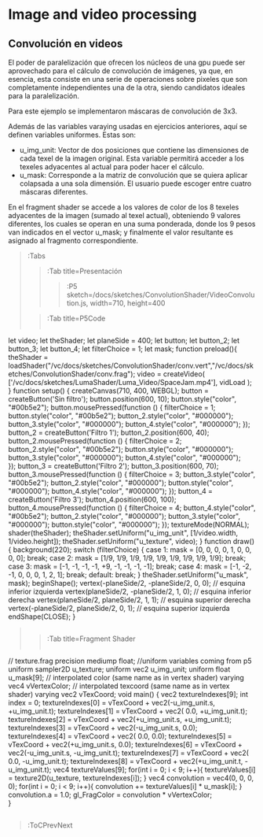 # Image and video processing

## Convolución en videos

El poder de paralelización que ofrecen los núcleos de una gpu puede ser aprovechado para el cálculo de convolución de imágenes, ya que, en esencia, esta consiste en una serie de operaciones sobre pixeles que son completamente independientes una de la otra, siendo candidatos ideales para la paralelización.

Para este ejemplo se implementaron máscaras de convolución de 3x3.

Además de las variables varaying usadas en ejercicios anteriores, aquí se definen variables uniformes. Estas son:
-   u_img_unit: Vector de dos posiciones que contiene las dimensiones de cada texel de la imagen original. Esta variable permitirá acceder a los texeles adyacentes al actual para poder hacer el cálculo.
- u_mask: Corresponde a la matriz de convolución que se quiera aplicar colapsada a una sola dimensión. El usuario puede escoger entre cuatro máscaras diferentes.

En el fragment shader se accede a los valores de color de los 8 texeles adyacentes de la imagen (sumado al texel actual), obteniendo 9 valores diferentes, los cuales se operan en una suma ponderada, donde los 9 pesos van indicados en el vector u_mask; y finalmente el valor resultante es asignado al fragmento correspondiente.


> :Tabs
> > :Tab title=Presentación
> > >
> > > :P5 sketch=/docs/sketches/ConvolutionShader/VideoConvolution.js, width=710, height=400
>
> > :Tab title=P5Code
> >
> > ```js
let video;
let theShader;
let planeSide = 400;
let button;
let button_2;
let button_3;
let button_4;
let filterChoice = 1;
let mask;
function preload(){
theShader = loadShader("/vc/docs/sketches/ConvolutionShader/conv.vert","/vc/docs/sketches/ConvolutionShader/conv.frag");
video = createVideo(
    ['/vc/docs/sketches/LumaShader/Luma_Video/SpaceJam.mp4'],
   vidLoad
);
}
function setup() {
createCanvas(710, 400, WEBGL);
button = createButton('Sin filtro');
button.position(600, 10);
button.style("color", "#00b5e2");
button.mousePressed(function () {
filterChoice = 1;
button.style("color", "#00b5e2");
button_2.style("color", "#000000");
button_3.style("color", "#000000");
button_4.style("color", "#000000");
});
button_2 = createButton('Filtro   1');
button_2.position(600, 40);
button_2.mousePressed(function () {
filterChoice = 2;
button_2.style("color", "#00b5e2");
button.style("color", "#000000");
button_3.style("color", "#000000");
button_4.style("color", "#000000");  
});
button_3 = createButton('Filtro   2');
button_3.position(600, 70);
button_3.mousePressed(function () {
filterChoice = 3;
button_3.style("color", "#00b5e2");
button_2.style("color", "#000000");
button.style("color", "#000000");
button_4.style("color", "#000000");
});
button_4 = createButton('Filtro   3');
button_4.position(600, 100);
button_4.mousePressed(function () {
filterChoice = 4;
button_4.style("color", "#00b5e2");
button_2.style("color", "#000000");
button_3.style("color", "#000000");
button.style("color", "#000000");
});
textureMode(NORMAL);
shader(theShader);
theShader.setUniform("u_img_unit", [1/video.width, 1/video.height]);
theShader.setUniform("u_texture", video);
}
function draw() {
background(220);
switch (filterChoice) {
case 1:
mask = [0, 0, 0, 0, 1, 0, 0, 0, 0];
break;
case 2:
mask = [1/9, 1/9, 1/9, 1/9, 1/9, 1/9, 1/9, 1/9, 1/9];
break;  
case 3:
mask = [-1, -1, -1, -1, +9, -1, -1, -1, -1];
break;
case 4:
mask = [-1, -2, -1, 0, 0, 0, 1, 2, 1];
break;
default:
break;
}
theShader.setUniform("u_mask", mask);
beginShape();
vertex(-planeSide/2, -planeSide/2, 0, 0); // esquina inferior izquierda
vertex(planeSide/2, -planeSide/2, 1, 0); // esquina inferior derecha
vertex(planeSide/2, planeSide/2, 1, 1); // esquina superior derecha
vertex(-planeSide/2, planeSide/2, 0, 1); // esquina superior izquierda
endShape(CLOSE);
}
> > ```
>
> > :Tab title=Fragment Shader
> >
> > ```glsl
// texture.frag
precision mediump float;
//uniform variables coming from p5
uniform sampler2D u_texture;
uniform vec2 u_img_unit;
uniform float u_mask[9];
// interpolated color (same name as in vertex shader)
varying vec4 vVertexColor;
// interpolated texcoord (same name as in vertex shader)
varying vec2 vTexCoord;
void main() {
vec2 textureIndexes[9];
int index = 0;
textureIndexes[0] = vTexCoord + vec2(-u_img_unit.s, +u_img_unit.t);
textureIndexes[1] = vTexCoord + vec2(          0.0, +u_img_unit.t);
textureIndexes[2] = vTexCoord + vec2(+u_img_unit.s, +u_img_unit.t);
textureIndexes[3] = vTexCoord + vec2(-u_img_unit.s,           0.0);
textureIndexes[4] = vTexCoord + vec2(          0.0,           0.0);
textureIndexes[5] = vTexCoord + vec2(+u_img_unit.s,           0.0);
textureIndexes[6] = vTexCoord + vec2(-u_img_unit.s, -u_img_unit.t);
textureIndexes[7] = vTexCoord + vec2(          0.0, -u_img_unit.t);
textureIndexes[8] = vTexCoord + vec2(+u_img_unit.t, -u_img_unit.t);
vec4 textureValues[9];
for(int i = 0; i < 9; i++){
textureValues[i] = texture2D(u_texture, textureIndexes[i]);
}
vec4 convolution = vec4(0, 0, 0, 0);
for(int i = 0; i < 9; i++){
convolution += textureValues[i] * u_mask[i];
}
convolution.a = 1.0;
gl_FragColor = convolution * vVertexColor;  
}
> > ```

> :ToCPrevNext